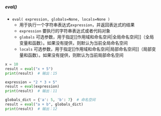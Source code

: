 ##### eval()
- `eval( expression, globals=None, locals=None )`
	- 用于执行一个字符串表达式`expression`，并返回表达式的结果
	- `expression` 要执行的字符串表达式或者代码对象
	- `globals` 可选参数，用于指定[[作用域和命名空间|全局命名空间]]（全局变量和函数）。如果没有提供，则默认为当前全局命名空间
	- `locals` 可选参数，用于指定[[作用域和命名空间|局部命名空间]]（局部变量和函数）。如果没有提供，则默认为当前局部命名空间
```python
x = 10
result = eval("x + 5")
print(result)  # 输出：15

expression = "2 * 3 + 5"
result = eval(expression)
print(result)  # 输出：11

globals_dict = {'a': 5, 'b': 7}  # 命名空间
result = eval("a + b", globals_dict)
print(result)  # 输出：12

```